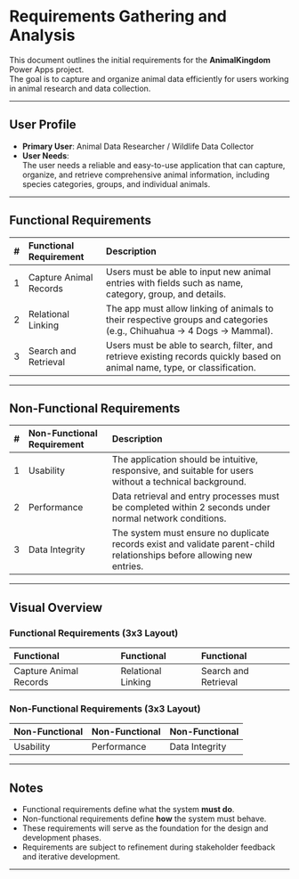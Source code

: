 # Requirements Gathering and Analysis

This document outlines the initial requirements for the **AnimalKingdom** Power Apps project.  
The goal is to capture and organize animal data efficiently for users working in animal research and data collection.

---

## User Profile

- **Primary User**: Animal Data Researcher / Wildlife Data Collector
- **User Needs**:  
  The user needs a reliable and easy-to-use application that can capture, organize, and retrieve comprehensive animal information, including species categories, groups, and individual animals.

---

## Functional Requirements

| # | Functional Requirement | Description |
|:-:|:------------------------|:------------|
| 1 | Capture Animal Records | Users must be able to input new animal entries with fields such as name, category, group, and details. |
| 2 | Relational Linking | The app must allow linking of animals to their respective groups and categories (e.g., Chihuahua → 4 Dogs → Mammal). |
| 3 | Search and Retrieval | Users must be able to search, filter, and retrieve existing records quickly based on animal name, type, or classification. |

---

## Non-Functional Requirements

| # | Non-Functional Requirement | Description |
|:-:|:----------------------------|:------------|
| 1 | Usability | The application should be intuitive, responsive, and suitable for users without a technical background. |
| 2 | Performance | Data retrieval and entry processes must be completed within 2 seconds under normal network conditions. |
| 3 | Data Integrity | The system must ensure no duplicate records exist and validate parent-child relationships before allowing new entries. |

---

## Visual Overview

### Functional Requirements (3x3 Layout)

| Functional | Functional | Functional |
|:-----------|:-----------|:-----------|
| Capture Animal Records | Relational Linking | Search and Retrieval |

### Non-Functional Requirements (3x3 Layout)

| Non-Functional | Non-Functional | Non-Functional |
|:---------------|:---------------|:---------------|
| Usability | Performance | Data Integrity |

---

## Notes

- Functional requirements define what the system **must do**.
- Non-functional requirements define **how** the system must behave.
- These requirements will serve as the foundation for the design and development phases.
- Requirements are subject to refinement during stakeholder feedback and iterative development.

---
